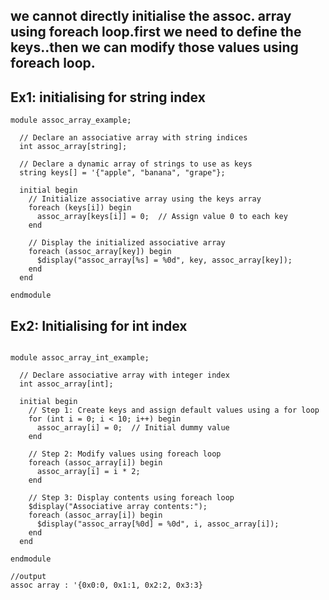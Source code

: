 ## we cannot directly initialise the assoc. array using foreach loop.first we need to define the keys..then we can modify those values using foreach loop.

## Ex1: initialising for string index
```
module assoc_array_example;

  // Declare an associative array with string indices
  int assoc_array[string];

  // Declare a dynamic array of strings to use as keys
  string keys[] = '{"apple", "banana", "grape"};

  initial begin
    // Initialize associative array using the keys array
    foreach (keys[i]) begin
      assoc_array[keys[i]] = 0;  // Assign value 0 to each key
    end

    // Display the initialized associative array
    foreach (assoc_array[key]) begin
      $display("assoc_array[%s] = %0d", key, assoc_array[key]);
    end
  end

endmodule

```

## Ex2: Initialising for int index
```

module assoc_array_int_example;

  // Declare associative array with integer index
  int assoc_array[int];

  initial begin
    // Step 1: Create keys and assign default values using a for loop
    for (int i = 0; i < 10; i++) begin
      assoc_array[i] = 0;  // Initial dummy value
    end

    // Step 2: Modify values using foreach loop
    foreach (assoc_array[i]) begin
      assoc_array[i] = i * 2;
    end

    // Step 3: Display contents using foreach loop
    $display("Associative array contents:");
    foreach (assoc_array[i]) begin
      $display("assoc_array[%0d] = %0d", i, assoc_array[i]);
    end
  end

endmodule

//output
assoc array : '{0x0:0, 0x1:1, 0x2:2, 0x3:3}
```
